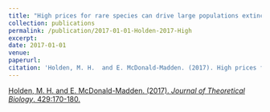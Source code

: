 ```yaml
---
title: "High prices for rare species can drive large populations extinct: the anthropogenic Allee effect revisited"
collection: publications
permalink: /publication/2017-01-01-Holden-2017-High
excerpt:
date: 2017-01-01
venue: 
paperurl: 
citation: 'Holden, M. H.  and E. McDonald-Madden. (2017). High prices for rare species can drive large populations extinct: the anthropogenic Allee effect revisited. <i>Journal of Theoretical Biology</i>. 429:170-180.'
---
```


[Holden, M. H.  and E. McDonald-Madden. (2017). <i>Journal of Theoretical Biology</i>. 429:170-180.]( https://matthewhholden.github.io/files/Holden_McDonaldMadden_2017_Anthropogenic_Allee_Effect_JTB.pdf
)
